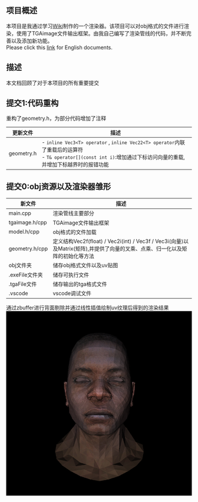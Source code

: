 ## 项目概述

本项目是我通过学习[Wiki](https://github.com/ssloy/tinyrenderer/wiki)制作的一个渲染器。该项目可以对obj格式的文件进行渲染，使用了TGAimage文件输出框架。由我自己编写了渲染管线的代码，并不断完善以及添加新功能。<br />Please click this [link](https://github.com/a446187673/MyTinyRenderer/blob/master/READMENG.md) for English documents.

## 描述

本文档回顾了对于本项目的所有重要提交
## 提交1:代码重构

重构了geometry.h，为部分代码增加了注释

| 更新文件       | 描述                                                                                                                                             |
| ---------- | ---------------------------------------------------------------------------------------------------------------------------------------------- |
| geometry.h |  - `inline Vec3<T> operator` , `inline Vec22<T> operator`内联了重载后的运算符<br />- `T& operator[](const int i)`:增加通过下标访问向量的重载,并增加下标越界时的报错功能<br /> |
## 提交0:obj资源以及渲染器雏形

| 新文件            | 描述                                                                                        |
| -------------- | ----------------------------------------------------------------------------------------- |
| main.cpp       | 渲染管线主要部分                                                                                  |
| tgaimage.h/cpp | TGAimage文件输出框架                                                                            |
| model.h/cpp    | obj格式的文件加载                                                                                |
| geometry.h/cpp | 定义结构Vec2f(float) / Vec2i(int) / Vec3f / Vec3i(向量)以及Matrix(矩阵),并提供了向量的叉乘、点乘、归一化以及矩阵的初始化等方法 |
| obj文件夹         | 储存obj格式文件以及uv贴图                                                                           |
| .exeFile文件夹    | 储存可执行文件                                                                                   |
| .tgaFile文件     | 储存输出的tga格式文件                                                                              |
| .vscode        | vscode调试文件                                                                                |

通过zbuffer进行背面剔除并通过线性插值绘制uv纹理后得到的渲染结果  
<img src="https://github.com/a446187673/MyTinyRenderer/blob/master/picture/output.png?raw=true"></img>  
